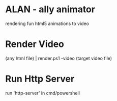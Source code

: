 # ALAN - ally animator
rendering fun html5 animations to video

# Render Video
(any html file) | render.ps1 -video (target video file)
   
# Run Http Server
run 'http-server' in cmd/powershell

